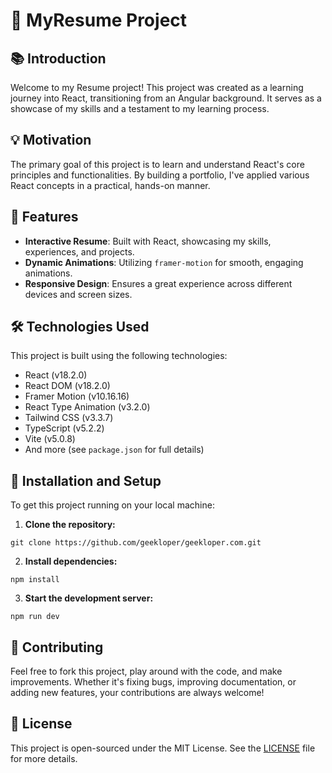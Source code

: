 # 🌟 MyResume Project

## 📚 Introduction

Welcome to my Resume project! This project was created as a learning journey into React, transitioning from an Angular background. It serves as a showcase of my skills and a testament to my learning process.

## 💡 Motivation

The primary goal of this project is to learn and understand React's core principles and functionalities. By building a portfolio, I've applied various React concepts in a practical, hands-on manner.

## 🚀 Features

- **Interactive Resume**: Built with React, showcasing my skills, experiences, and projects.
- **Dynamic Animations**: Utilizing `framer-motion` for smooth, engaging animations.
- **Responsive Design**: Ensures a great experience across different devices and screen sizes.

## 🛠 Technologies Used

This project is built using the following technologies:

- React (v18.2.0)
- React DOM (v18.2.0)
- Framer Motion (v10.16.16)
- React Type Animation (v3.2.0)
- Tailwind CSS (v3.3.7)
- TypeScript (v5.2.2)
- Vite (v5.0.8)
- And more (see `package.json` for full details)

## 🔧 Installation and Setup

To get this project running on your local machine:

1. **Clone the repository:**

```shell
git clone https://github.com/geekloper/geekloper.com.git
```

2. **Install dependencies:**

```shell
npm install
```

3. **Start the development server:**

```shell
npm run dev
```

## 👐 Contributing

Feel free to fork this project, play around with the code, and make improvements. Whether it's fixing bugs, improving documentation, or adding new features, your contributions are always welcome!

## 📜 License

This project is open-sourced under the MIT License. See the [LICENSE](./LICENSE) file for more details.
